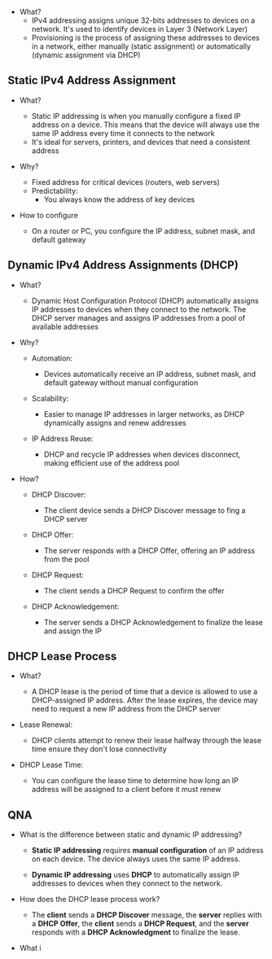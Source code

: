 - What?
	- IPv4 addressing assigns unique 32-bits addresses to devices on a network. It's used to identify devices in Layer 3 (Network Layer)
	- Provisioning is the process of assigning these addresses to devices in a network, either manually (static assignment) or automatically (dynamic assignment via DHCP)

## Static IPv4 Address Assignment
- What?
	- Static IP addressing is when you manually configure a fixed IP address on a device. This means that the device will always use the same IP address every time it connects to the network
	- It's ideal for servers, printers, and devices that need a consistent address
	
- Why?
	- Fixed address for critical devices (routers, web servers)
	- Predictability:
		- You always know the address of key devices
		
- How to configure
	- On a router or PC, you configure the IP address, subnet mask, and default gateway

## Dynamic IPv4 Address Assignments (DHCP)
- What?
	- Dynamic Host Configuration Protocol (DHCP) automatically assigns IP addresses to devices when they connect to the network. The DHCP server manages and assigns IP addresses from a pool of available addresses
	
- Why?
	- Automation:
		- Devices automatically receive an IP address, subnet mask, and default gateway without manual configuration
		
	- Scalability:
		- Easier to manage IP addresses in larger networks, as DHCP dynamically assigns and renew addresses
		
	- IP Address Reuse:
		- DHCP and recycle IP addresses when devices disconnect, making efficient use of the address pool
		
- How?
	- DHCP Discover:
		- The client device sends a DHCP Discover message to fing a DHCP server
		
	- DHCP Offer:
		- The server responds with a DHCP Offer, offering an IP address from the pool
		
	- DHCP Request:
		- The client sends a DHCP Request to confirm the offer
		
	- DHCP Acknowledgement:
		- The server sends a DHCP Acknowledgement to finalize the lease and assign the IP

## DHCP Lease Process
- What?
	- A DHCP lease is the period of time that a device is allowed to use a DHCP-assigned IP address. After the lease expires, the device may need to request a new IP address from the DHCP server
	
- Lease Renewal:
	- DHCP clients attempt to renew their lease halfway through the lease time ensure they don't lose connectivity
	
- DHCP Lease Time:
	- You can configure the lease time to determine how long an IP address will be assigned to a client before it must renew

## QNA
- What is the difference between static and dynamic IP addressing?
	- **Static IP addressing** requires **manual configuration** of an IP address on each device. The device always uses the same IP address.
    
	- **Dynamic IP addressing** uses **DHCP** to automatically assign IP addresses to devices when they connect to the network.
	
- How does the DHCP lease process work?
	- The **client** sends a **DHCP Discover** message, the **server** replies with a **DHCP Offer**, the **client** sends a **DHCP Request**, and the **server** responds with a **DHCP Acknowledgment** to finalize the lease.
- What i